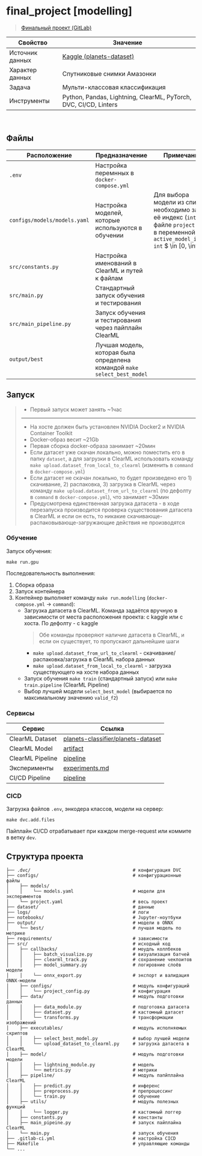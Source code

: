 # final_project [modelling]

> [Финальный проект (GitLab)](https://gitlab.deepschool.ru/dl-deploy2/lectures/-/tree/main/big-hw)

Свойство | Значение
-|-
Источник данных | [Kaggle (planets-dataset)](https://www.kaggle.com/datasets/nikitarom/planets-dataset/data)
Характер данных | Спутниковые снимки Амазонки
Задача | Мульти-классовая классификация
Инструменты | Python, Pandas, Lightning, ClearML, PyTorch, DVC, CI/CD, Linters

<br>

## Файлы

Расположение | Предназначение | Примечание
-|-|-
`.env` | Настройка перемнных в `docker-compose.yml` |
`configs/models/models.yaml` | Настройка моделей, которые используются в обучении | Для выбора модели из списка необходимо задать её индекс (`int`) в файле `project.yaml` в переменной `active_model_index: int` $ \in [0, \infin) $
`src/constants.py` | Настройка именований в ClearML и путей к файлам
`src/main.py` | Стандартный запуск обучения и тестирования |
`src/main_pipeline.py` | Запуск обучения и тестирования через пайплайн ClearML |
`output/best` | Лучшая модель, которая была определена командой `make select_best_model`

## Запуск

>* Первый запуск может занять ~1час
>---
>* На хосте должен быть установлен NVIDIA Docker2 и NVIDIA Container Toolkit
>* Docker-образ весит ~21Gb
>* Первая сборка docker-образа занимает ~20мин
>* Если датасет уже скачан локально, можно поместить его в папку `dataset`, а для загрузки в ClearML использовать команду `make upload.dataset_from_local_to_clearml` (изменить в `command` в `docker-compose.yml`)
>* Если датасет не скачан локально, то будет произведено его 1) скачивание, 2) распаковка, 3) загрузка в ClearML через команду `make upload.dataset_from_url_to_clearml` (по дефолту в `command` в `docker-compose.yml`), что занимает ~30мин
>* Предусмотрена единственная загрузка датасета - в ходе перезапуска производится проверка существования датасета в ClearML и если он есть, то никакие скачивающе-распаковывающе-загружающие действия не производятся

### Обучение

Запуск обучения:
```
make run.gpu
```

Последовательность выполнения:
1. Сборка образа
2. Запуск контейнера
3. Контейнер выполняет команду `make run.modelling` (`docker-compose.yml` -> `command`):
    - Загрузка датасета в ClearML. Команда задаётся вручную в зависимости от места расположения проекта: с kaggle или с хоста. По дефолту - с kaggle
        >Обе команды проверяют наличие датасета в ClearML, и если он существует, то пропускают дальнейшие шаги
        - `make upload.dataset_from_url_to_clearml` - скачивание/распаковка/загрузка в ClearML набора данных
        - `make upload.dataset_from_local_to_clearml` - загрузка существующего на хосте набора данных
    - Запуск обучения `make train` (стандартный запуск) или `make train.pipeline` (ClearML Pipeline)
    - Выбор лучшей модели `select_best_model` (выбирается по максимальному значению `valid_f2`)

### Сервисы

Сервис |Ссылка
-|-
ClearML Dataset | [planets-classifier/planets-dataset](https://app.clear.ml/projects/c4785f8f04004d8b94d2217c10e51ebc/experiments/1054f86e63d24375ab4bf533cb7aac22/output/execution)
ClearML Model | [artifact](https://app.clear.ml/projects/*/models/d853949561ce4e7f92caf2359af30937)
ClearML Pipeline | [pipeline](https://app.clear.ml/projects/923d14e57e8a425e8d490cbab124ed39/experiments/d6fa7e37477e4bb2a2535e9a97ef2df1/output/execution)
Эксперименты | [experiments.md](experiments.md)
CI/CD Pipeline | [pipeline](https://gitlab.deepschool.ru/dl-deploy2/p.kukhtenkova/final_project_modelling/-/pipelines)

### CICD

Загрузка файлов `.env`, энкодера классов, модели на сервер:
```
make dvc.add.files
```

Пайплайн CI/CD отрабатывает при каждом merge-request или коммите в ветку `dev`.

## Структура проекта

```
├── .dvc/                                      # конфигурация DVC
├── configs/                                   # конфигурационные файлы
│    ├── models/
│    │    └── models.yaml                      # модели для экспериментов
│    └── project.yaml                          # весь проект
├── dataset/                                   # данные
├── logs/                                      # логи
├── notebooks/                                 # Jupyter-ноутбуки
├── output/                                    # модели в ONNX
│    └── best/                                 # лучшая модель по метрике
├── requirements/                              # зависимости
├── src/                                       # исходный код
│    ├── callbacks/                            # моудль коллбеков
│    │    ├── batch_visualize.py               # визуализация батчей
│    │    ├── clearml_track.py                 # сохранение чекпоитов
│    │    ├── model_summary.py                 # логировние слоёв модели
│    │    └── onnx_export.py                   # экспорт и валидация ONNX-модели
│    ├── configs/                              # модуль конфигураций
│    │    └── project_config.py                # конфигурация
│    ├── data/                                 # модуль подготовки данных
│    │    ├── data_module.py                   # подготовка датасета
│    │    ├── dataset.py                       # кастомный датасет
│    │    └── transforms.py                    # трансформации изображений
│    ├── executables/                          # модуль исполняемых скриптов
│    │    ├── select_best_model.py             # выбор лучшей модели
│    │    └── upload_dataset_to_clearml.py     # загрузка датасета в ClearML
│    ├── model/                                # модуль подготовки модели
│    │    ├── lightning_module.py              # модель
│    │    └── metrics.py                       # метрики
│    ├── pipeline/                             # модуль папйплайна ClearML
│    │    ├── predict.py                       # инференс
│    │    ├── preprocess.py                    # препроцессинг
│    │    └── train.py                         # обучение
│    ├── utils/                                # модуль полезных функций
│    │    └── logger.py                        # кастомный логгер
│    ├── constants.py                          # константы
│    ├── main_pipeine.py                       # запуск пайплайна ClearML
│    └── main.py                               # запуск обучения
├── .gitlab-ci.yml                             # настройка CICD
├── Makefile                                   # управляющие команды
└── ...
```
